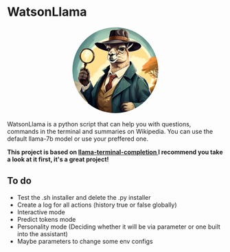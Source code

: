 # WatsonLlama

<p align="center">
  <a href="https://gabrieltsants.github.io/watsonllama">
    <img src="./gitResources/img/large_icon.png" width="200" style="border-radius: 100px;"/>
  </a>
</p>
<p >WatsonLlama is a python script that can help you with questions, commands in the terminal and summaries on Wikipedia. You can use the default llama-7b model or use your preffered one.</p>
<p><strong>This project is based on <a href="https://github.com/adammpkins/llama-terminal-completion">llama-terminal-completion
</a> I recommend you take a look at it first, it's a great project!</strong></p>

## To do
* Test the .sh installer and delete the .py installer
* Create a log for all actions (history true or false globally)
* Interactive mode 
* Predict tokens mode
* Personality mode (Deciding whether it will be via parameter or one built into the assistant)
* Maybe parameters to change some env configs


